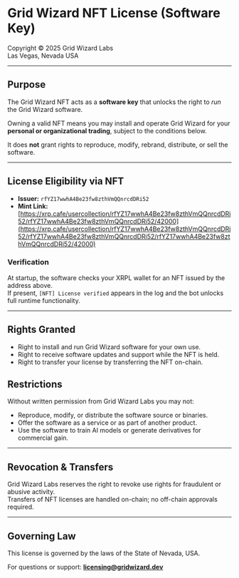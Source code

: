 # Grid Wizard NFT License (Software Key)

Copyright © 2025 Grid Wizard Labs  
Las Vegas, Nevada  USA

---

## Purpose
The Grid Wizard NFT acts as a **software key** that unlocks the right to *run* the Grid Wizard software.

Owning a valid NFT means you may install and operate Grid Wizard for your **personal or organizational trading**, subject to the conditions below.

It does **not** grant rights to reproduce, modify, rebrand, distribute, or sell the software.

---

## License Eligibility via NFT

- **Issuer:** `rfYZ17wwhA4Be23fw8zthVmQQnrcdDRi52`
- **Mint Link:** [https://xrp.cafe/usercollection/rfYZ17wwhA4Be23fw8zthVmQQnrcdDRi52/rfYZ17wwhA4Be23fw8zthVmQQnrcdDRi52/42000](https://xrp.cafe/usercollection/rfYZ17wwhA4Be23fw8zthVmQQnrcdDRi52/rfYZ17wwhA4Be23fw8zthVmQQnrcdDRi52/rfYZ17wwhA4Be23fw8zthVmQQnrcdDRi52/42000)

### Verification
At startup, the software checks your XRPL wallet for an NFT issued by the address above.  
If present, `[NFT] License verified` appears in the log and the bot unlocks full runtime functionality.

---

## Rights Granted
- Right to install and run Grid Wizard software for your own use.  
- Right to receive software updates and support while the NFT is held.  
- Right to transfer your license by transferring the NFT on-chain.

## Restrictions
Without written permission from Grid Wizard Labs you may not:
- Reproduce, modify, or distribute the software source or binaries.  
- Offer the software as a service or as part of another product.  
- Use the software to train AI models or generate derivatives for commercial gain.

---

## Revocation & Transfers
Grid Wizard Labs reserves the right to revoke use rights for fraudulent or abusive activity.  
Transfers of NFT licenses are handled on-chain; no off-chain approvals required.

---

## Governing Law
This license is governed by the laws of the State of Nevada, USA.

For questions or support: **licensing@gridwizard.dev**
